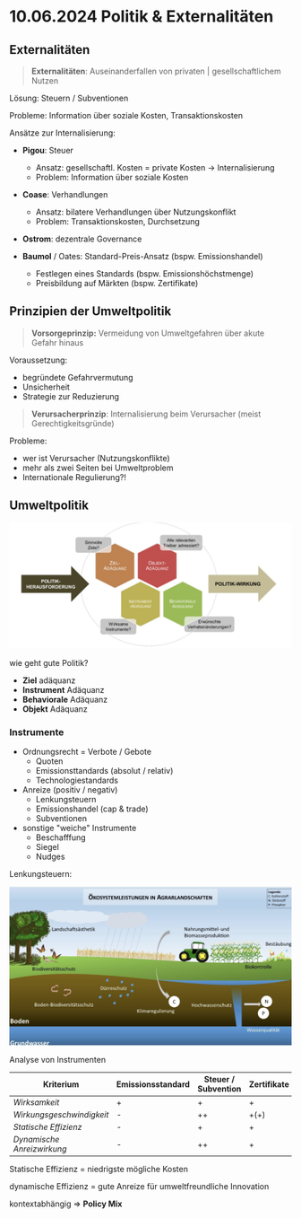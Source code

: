 # 10.06.2024 Politik & Externalitäten



## Externalitäten

> **Externalitäten**: Auseinanderfallen von privaten | gesellschaftlichem Nutzen

Lösung: Steuern / Subventionen

Probleme: Information über soziale Kosten, Transaktionskosten

Ansätze zur Internalisierung:

- **Pigou**: Steuer
    - Ansatz: gesellschaftl. Kosten = private Kosten -> Internalisierung
    - Problem: Information über soziale Kosten

- **Coase**: Verhandlungen
    - Ansatz: bilatere Verhandlungen über Nutzungskonflikt
    - Problem: Transaktionskosten, Durchsetzung

- **Ostrom**: dezentrale Governance
- **Baumol** / Oates: Standard-Preis-Ansatz (bspw. Emissionshandel)
    - Festlegen eines Standards (bspw. Emissionshöchstmenge)
    - Preisbildung auf Märkten (bspw. Zertifikate)




## Prinzipien der Umweltpolitik

> **Vorsorgeprinzip:** Vermeidung von Umweltgefahren über akute Gefahr hinaus

Voraussetzung:

- begründete Gefahrvermutung
- Unsicherheit
- Strategie zur Reduzierung



> **Verursacherprinzip**: Internalisierung beim Verursacher (meist Gerechtigkeitsgründe)

Probleme:

- wer ist Verursacher (Nutzungskonflikte)
- mehr als zwei Seiten bei Umweltproblem
- Internationale Regulierung?!



## Umweltpolitik

![img](../images/2024-06-19_13-19-22.jpg)

wie geht gute Politik?

- **Ziel** adäquanz
- **Instrument** Adäquanz
- **Behaviorale** Adäquanz
- **Objekt** Adäquanz



### Instrumente

- Ordnungsrecht = Verbote / Gebote
    - Quoten
    - Emissionsttandards (absolut / relativ)
    - Technologiestandards
- Anreize (positiv / negativ)
    - Lenkungsteuern
    - Emissionshandel (cap & trade)
    - Subventionen
- sonstige "weiche" Instrumente 
    - Beschafffung
    - Siegel 
    - Nudges



Lenkungsteuern: 

![img](../images/2024-07-10_12-36-58-0613367.jpg)



Analyse von Instrumenten

| Kriterium                  | Emissionsstandard | Steuer / Subvention | Zertifikate |
| -------------------------- | ----------------- | ------------------- | ----------- |
| *Wirksamkeit*              | +                 | +                   | +           |
| *Wirkungsgeschwindigkeit*  | -                 | ++                  | +(+)        |
| *Statische Effizienz*      | -                 | +                   | +           |
| *Dynamische Anreizwirkung* | -                 | ++                  | +           |

Statische Effizienz = niedrigste mögliche Kosten

dynamische Effizienz = gute Anreize für umweltfreundliche Innovation

kontextabhängig => **Policy Mix**